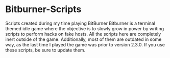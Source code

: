 # Bitburner-Scripts
Scripts created during my time playing BitBurner
Bitburner is a terminal themed idle game where the objective is to slowly grow in power by writing scripts to perform hacks on fake hosts. All the scripts here are completely inert outside of the game. Additionally, most of them are outdated in some way, as the last time I played the game was prior to version 2.3.0. If you use these scripts, be sure to update them.
